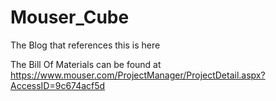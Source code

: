 # Mouser_Cube
The Blog that references this is here

The Bill Of Materials can be found at https://www.mouser.com/ProjectManager/ProjectDetail.aspx?AccessID=9c674acf5d 
